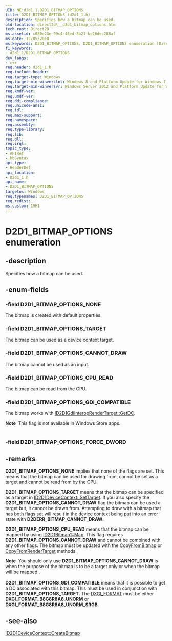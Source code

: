 ```yaml
---
UID: NE:d2d1_1.D2D1_BITMAP_OPTIONS
title: D2D1_BITMAP_OPTIONS (d2d1_1.h)
description: Specifies how a bitmap can be used.
old-location: direct2d\__d2d1_bitmap_options.htm
tech.root: Direct2D
ms.assetid: c080e23e-99c4-46ed-8b21-be26dec288af
ms.date: 12/05/2018
ms.keywords: D2D1_BITMAP_OPTIONS, D2D1_BITMAP_OPTIONS enumeration [Direct2D], D2D1_BITMAP_OPTIONS_CANNOT_DRAW, D2D1_BITMAP_OPTIONS_CPU_READ, D2D1_BITMAP_OPTIONS_GDI_COMPATIBLE, D2D1_BITMAP_OPTIONS_NONE, D2D1_BITMAP_OPTIONS_TARGET, d2d1_1/D2D1_BITMAP_OPTIONS, d2d1_1/D2D1_BITMAP_OPTIONS_CANNOT_DRAW, d2d1_1/D2D1_BITMAP_OPTIONS_CPU_READ, d2d1_1/D2D1_BITMAP_OPTIONS_GDI_COMPATIBLE, d2d1_1/D2D1_BITMAP_OPTIONS_NONE, d2d1_1/D2D1_BITMAP_OPTIONS_TARGET, direct2d.__d2d1_bitmap_options
f1_keywords:
- d2d1_1/D2D1_BITMAP_OPTIONS
dev_langs:
- c++
req.header: d2d1_1.h
req.include-header: 
req.target-type: Windows
req.target-min-winverclnt: Windows 8 and Platform Update for Windows 7 [desktop apps \| UWP apps]
req.target-min-winversvr: Windows Server 2012 and Platform Update for Windows Server 2008 R2 [desktop apps \| UWP apps]
req.kmdf-ver: 
req.umdf-ver: 
req.ddi-compliance: 
req.unicode-ansi: 
req.idl: 
req.max-support: 
req.namespace: 
req.assembly: 
req.type-library: 
req.lib: 
req.dll: 
req.irql: 
topic_type:
- APIRef
- kbSyntax
api_type:
- HeaderDef
api_location:
- D2d1_1.h
api_name:
- D2D1_BITMAP_OPTIONS
targetos: Windows
req.typenames: D2D1_BITMAP_OPTIONS
req.redist: 
ms.custom: 19H1
---
```


# D2D1_BITMAP_OPTIONS enumeration


## -description


Specifies how a bitmap can be used.


## -enum-fields




### -field D2D1_BITMAP_OPTIONS_NONE

The bitmap is created with default properties.


### -field D2D1_BITMAP_OPTIONS_TARGET

The bitmap can be used as a device context target.


### -field D2D1_BITMAP_OPTIONS_CANNOT_DRAW

The bitmap cannot be used as an input. 


### -field D2D1_BITMAP_OPTIONS_CPU_READ

The bitmap can be read from the CPU.


### -field D2D1_BITMAP_OPTIONS_GDI_COMPATIBLE

The bitmap works with <a href="https://docs.microsoft.com/windows/desktop/api/d2d1/nf-d2d1-id2d1gdiinteroprendertarget-getdc">ID2D1GdiInteropRenderTarget::GetDC</a>.

<div class="alert"><b>Note</b>  This flag is not available in Windows Store apps.</div>
<div> </div>

### -field D2D1_BITMAP_OPTIONS_FORCE_DWORD




## -remarks



<b>D2D1_BITMAP_OPTIONS_NONE</b> implies that none of the flags are set. This means that the bitmap can be used for drawing from, cannot be set as a target and cannot be read from by the CPU.

<b>D2D1_BITMAP_OPTIONS_TARGET</b> means that the bitmap can be specified as a target in <a href="https://docs.microsoft.com/windows/desktop/api/d2d1_1/nf-d2d1_1-id2d1devicecontext-settarget">ID2D1DeviceContext::SetTarget</a>. If you also specify the  <b>D2D1_BITMAP_OPTIONS_CANNOT_DRAW</b> flag the bitmap can be used a target but, it cannot be drawn from. Attempting to draw with a bitmap that has both flags set will result in the device context being put into an error state with <b>D2DERR_BITMAP_CANNOT_DRAW</b>.



<b>D2D1_BITMAP_OPTIONS_CPU_READ</b> means that the bitmap can be mapped by using <a href="https://docs.microsoft.com/windows/desktop/api/d2d1_1/nf-d2d1_1-id2d1bitmap1-map">ID2D1Bitmap1::Map</a>. This flag requires <b>D2D1_BITMAP_OPTIONS_CANNOT_DRAW</b> and cannot be combined with any other flags. The bitmap must be updated with the <a href="https://docs.microsoft.com/windows/desktop/api/d2d1/nf-d2d1-id2d1bitmap-copyfrombitmap">CopyFromBitmap</a> or <a href="https://docs.microsoft.com/windows/desktop/api/d2d1/nf-d2d1-id2d1bitmap-copyfromrendertarget">CopyFromRenderTarget</a> methods.



<div class="alert"><b>Note</b>  You should only use <b>D2D1_BITMAP_OPTIONS_CANNOT_DRAW</b> is when the purpose of the bitmap is to be a target only or when the bitmap will be mapped .</div>
<div> </div>
<b>D2D1_BITMAP_OPTIONS_GDI_COMPATIBLE</b> means that it is possible to get a DC associated with this bitmap.  This must be used in conjunction with <b>D2D1_BITMAP_OPTIONS_TARGET</b>. The <a href="https://docs.microsoft.com/windows/desktop/api/dxgiformat/ne-dxgiformat-dxgi_format">DXGI_FORMAT</a> must be either <b>DXGI_FORMAT_B8G8R8A8_UNORM</b> or <b>DXGI_FORMAT_B8G8R8A8_UNORM_SRGB</b>.




## -see-also




<a href="https://docs.microsoft.com/windows/desktop/api/d2d1_1/nf-d2d1_1-id2d1devicecontext-createbitmap(d2d1_size_u_constvoid_uint32_constd2d1_bitmap_properties1_id2d1bitmap1)">ID2D1DeviceContext::CreateBitmap</a>
 

 

